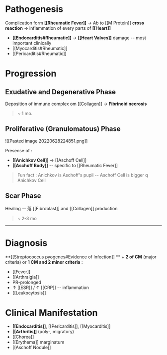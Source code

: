 # Pathogenesis
Complication form **[[Rheumatic Fever]]** → Ab to [[M Protein]] **cross reaction** → inflammation of every parts of **[[Heart]]**
- **[[Endocarditis#Rheumatic]]** → **[[Heart Valves]]** damage -- most important clinically
- [[Myocarditis#Rheumatic]]
- [[Pericarditis#Rheumatic]]


# Progression
## Exudative and Degenerative Phase
Deposition of immune complex om [[Collagen]] → **Fibrinoid necrosis**
> ~ 1 mo.

## Proliferative (Granulomatous) Phase

![[Pasted image 20220628224851.png]]

Presense of :
- **[[Anichkov Cell]]** → [[Aschoff Cell]]
- **[[Aschoff Body]]** -- specific to [[Rheumatic Fever]]

> Fun fact : Anichkov is Aschoff's pupil -- Aschoff Cell is bigger q Anichkov Cell

## Scar Phase
Healing -- 落 [[Fibroblast]] and [[Collagen]] production
> ~ 2-3 mo

---

# Diagnosis
**[[Streptococcus pyogenes#Evidence of Infection]] ** + **2 of CM** (major criteria) or **1 CM and 2 minor criteria** :
- [[Fever]]
- [[Arthralgia]]
- PR-prolonged
- ↑ [[ESR]] / ↑ [[CRP]] -- inflammation
- [[Leukocytosis]]

# Clinical Manifestation
- **[[Endocarditis]]**, [[Pericarditis]], [[Myocarditis]]
- **[[Arthritis]]** (poly-, migratory)
- [[Chorea]]
- [[Erythema]] marginatum
- [[Aschoff Nodule]]